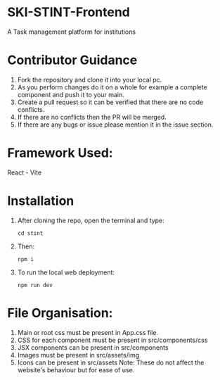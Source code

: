 # SKI-STINT-Frontend
A Task management platform for institutions

# Contributor Guidance

1) Fork the repository and clone it into your local pc.<br>
2) As you perform changes do it on a whole for example a complete component and push it to your main.
3) Create a pull request so it can be verified that there are no code conflicts.
4) If there are no conflicts then the PR will be merged.
5) If there are any bugs or issue please mention it in the issue section.
   
# Framework Used: 
React - Vite

# Installation

1) After cloning the repo, open the terminal and type:
   ```
   cd stint
   ```
2) Then:
   ```
   npm i
   ```
3) To run the local web deployment:
   ```
   npm run dev
   ```
# File Organisation:

1) Main or root css must be present in App.css file.
2) CSS for each component must be present in src/components/css
3) JSX components can be present in src/components
4) Images must be present in src/assets/img
5) Icons can be present in src/assets
Note: These do not affect the website's behaviour but for ease of use.
